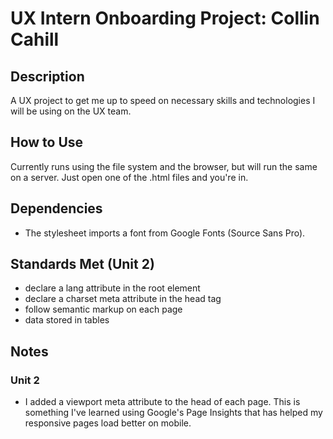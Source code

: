 # UX Intern Onboarding Project: Collin Cahill

## Description
A UX project to get me up to speed on necessary skills and technologies I will be using on the UX team.

## How to Use
Currently runs using the file system and the browser, but will run the same on a server. Just open one of the .html files and you're in.

## Dependencies
- The stylesheet imports a font from Google Fonts (Source Sans Pro).

## Standards Met (Unit 2)
- declare a lang attribute in the root element
- declare a charset meta attribute in the head tag
- follow semantic markup on each page
- data stored in tables

## Notes
### Unit 2
- I added a viewport meta attribute to the head of each page. This is something I've learned using Google's Page Insights that has helped my responsive pages load better on mobile.
